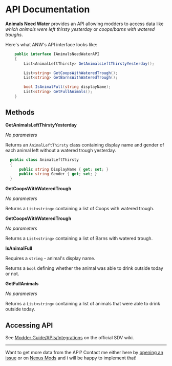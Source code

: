 # API Documentation
**Animals Need Water** provides an API allowing modders to access data like *which animals were left thirsty yesterday* or *coops/barns with watered troughs*.

Here's what ANW's API interface looks like:
```csharp
    public interface IAnimalsNeedWaterAPI
    {
        List<AnimalLeftThirsty> GetAnimalsLeftThirstyYesterday();

        List<string> GetCoopsWithWateredTrough();
        List<string> GetBarnsWithWateredTrough();

        bool IsAnimalFull(string displayName);
        List<string> GetFullAnimals();
    }
```
## Methods
**GetAnimalsLeftThirstyYesterday**

*No parameters*

Returns an ```AnimalLeftThirsty``` class containing display name and gender of each animal left without a watered trough yesterday.
```csharp
  public class AnimalLeftThirsty
  {
      public string DisplayName { get; set; }
      public string Gender { get; set; }
  }
```

**GetCoopsWithWateredTrough**

*No parameters*

Returns a ```List<string>```  containing a list of Coops with watered trough.

**GetCoopsWithWateredTrough**

*No parameters*

Returns a ```List<string>```  containing a list of Barns with watered trough.

**IsAnimalFull**

Requires a ```string``` - animal's display name.

Returns a ```bool``` defining whether the animal was able to drink outside today or not.

**GetFullAnimals**

*No parameters*

Returns a ```List<string>```  containing a list of animals that were able to drink outside today.
## Accessing API
See [Modder Guide/APIs/Integrations](https://stardewvalleywiki.com/Modding:Modder_Guide/APIs/Integrations#Using_an_API) on the official SDV wiki.

---
Want to get more data from the API? Contact me either here by [opening an issue](https://github.com/gzhynko/StardewMods/issues/new) or on [Nexus Mods](https://www.nexusmods.com/stardewvalley/mods/6196?tab=posts) and i will be happy to implement that!
